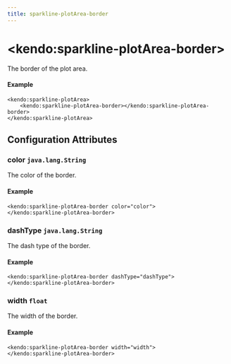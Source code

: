 ```yaml
---
title: sparkline-plotArea-border
---
```


# \<kendo:sparkline-plotArea-border\>

The border of the plot area.

#### Example
    <kendo:sparkline-plotArea>
        <kendo:sparkline-plotArea-border></kendo:sparkline-plotArea-border>
    </kendo:sparkline-plotArea>

## Configuration Attributes

### color `java.lang.String`

The color of the border.

#### Example
    <kendo:sparkline-plotArea-border color="color">
    </kendo:sparkline-plotArea-border>

### dashType `java.lang.String`

The dash type of the border.

#### Example
    <kendo:sparkline-plotArea-border dashType="dashType">
    </kendo:sparkline-plotArea-border>

### width `float`

The width of the border.

#### Example
    <kendo:sparkline-plotArea-border width="width">
    </kendo:sparkline-plotArea-border>

